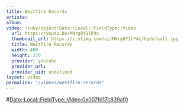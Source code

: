 ```yaml
---
title: Westfire Records
artista: 
album: 
video: !ruby/object:Dato::Local::FieldType::Video
  url: https://youtu.be/MNrg8Y1lP4c
  thumbnail_url: https://i.ytimg.com/vi/MNrg8Y1lP4c/hqdefault.jpg
  title: Westfire Records
  width: 480
  height: 270
  provider: youtube
  provider_url: 
  provider_uid: undefined
layout: video
permalink: "/videos/westfire-records"
---
```


#<Dato::Local::FieldType::Video:0x007fd17c839af0>